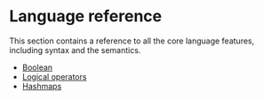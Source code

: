 # Language reference

This section contains a reference to all the core language features, including syntax and the semantics.

- [Boolean](./boolean.md)
- [Logical operators](./logical.md)
- [Hashmaps](./hashmap.md)
